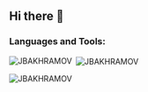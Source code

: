 ## Hi there 👋

<h3 align="left">Languages and Tools:</h3>



<p><img align="left" src="https://github-readme-stats.vercel.app/api/top-langs?username=JBAKHRAMOV&show_icons=true&locale=en&layout=compact" alt="JBAKHRAMOV" /></p>
<p>&nbsp;<img align="center" src="https://github-readme-stats.vercel.app/api?username=JBAKHRAMOV&show_icons=true&locale=en" alt="JBAKHRAMOV" /></p>

<p><img align="center" src="https://github-readme-streak-stats.herokuapp.com/?user=JBAKHRAMOV&" alt="JBAKHRAMOV" /></p>

<!--
**JBAKHRAMOV/JBakhramov** is a ✨ _special_ ✨ repository because its `README.md` (this file) appears on your GitHub profile.

Here are some ideas to get you started:

- 🔭 I’m currently working on ...
- 🌱 I’m currently learning ...
- 👯 I’m looking to collaborate on ...
- 🤔 I’m looking for help with ...
- 💬 Ask me about ...
- 📫 How to reach me: ...
- 😄 Pronouns: ...
- ⚡ Fun fact: ...
-->
